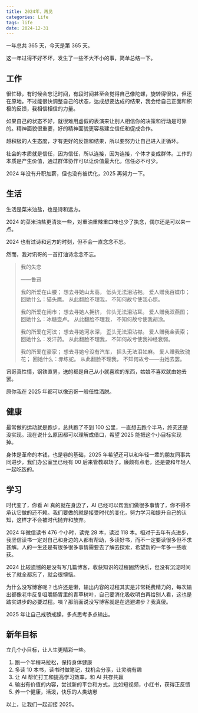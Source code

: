 ```yaml
---
title: 2024年，再见
categories: Life
tags: life
date: 2024-12-31
---
```


一年总共 365 天，今天是第 365 天。

这一年过得不好不坏，发生了一些不大不小的事，简单总结一下。

## 工作

很忙碌，有时候会忘记时间，有段时间甚至会觉得自己像陀螺，旋转得很快，但还在原地。不过能很快调整自己的状态，达成想要达成的结果，我会给自己正面和积极的反馈，我相信相信的力量。

如果自己的状态不好，就很难用虚假的表演来让别人相信你的决策和行动是可靠的。精神面貌很重要，好的精神面貌更容易建立信任和促成合作。

越积极的人生态度，才有更好的反馈和结果，所以要努力让自己进入正循环。

社会的本质就是信任，因为信任，所以连接，因为连接，个体才变成群体。工作的本质是产生价值，通过群体协作可以让价值最大化，信任必不可少。

2024 年没有升职加薪，但也没有被优化，2025 再努力一下。

## 生活

生活是菜米油盐，也是诗和远方。

2024 的菜米油盐更清淡一些，对重油重辣重口味也少了执念，偶尔还是可以来一点。

2024 也有过诗和远方的时刻，但不会一直念念不忘。

然而，我对讯哥的一首打油诗念念不忘。

> 我的失恋
> 
> ——鲁迅
> 
> 我的所爱在山腰；
> 想去寻她山太高，
> 低头无法泪沾袍。
> 爱人赠我百蝶巾；
> 回她什么：猫头鹰。
> 从此翻脸不理我，
> 不知何故兮使我心惊。
> 
> 我的所爱在闹市；
> 想去寻她人拥挤，
> 仰头无法泪沾耳。
> 爱人赠我双燕图；
> 回她什么：冰糖壶卢。
> 从此翻脸不理我，
> 不知何故兮使我胡涂。
> 
> 我的所爱在河滨；
> 想去寻她河水深，
> 歪头无法泪沾襟。
> 爱人赠我金表索；
> 回她什么：发汗药。
> 从此翻脸不理我，
> 不知何故兮使我神经衰弱。
> 
> 我的所爱在豪家；
> 想去寻她兮没有汽车，
> 摇头无法泪如麻。
> 爱人赠我玫瑰花；
> 回她什么：赤练蛇。
> 从此翻脸不理我，
> 不知何故兮——由她去罢。

讯哥真性情，钢铁直男，送的都是自己从小就喜欢的东西，姑娘不喜欢就由她去罢。

 原你我在 2025 年都可以像迅哥一般任性洒脱。

## 健康

最常做的运动就是跑步，总共跑了不到 100 公里，一直想去跑个半马，终究还是没实现。现在说什么原因都可以理解成借口，希望 2025 能把这个小目标实现掉。

身体是革命的本钱，也是卷的基础，2025 年希望还可以和年轻一辈的朋友同事共同进步，我们办公室里已经有 00 后来管教职场了。廉颇有点老，还是要和年轻人一起吃饭的。

## 学习

时代变了，你看 AI 真的就在身边了，AI 已经可以帮我们做很多事情了，你不得不承认它做的还不赖。我们要做的就是接受时代的变化，努力学习和提升自己的认知，这样才不会被时代抛弃和放弃。

2024 年微信读书 476 个小时，读完 28 本，读过 118 本。相对于去年有点进步，我坚信读书一定对自己和身边的人都有帮助，多读好书，而不一定要读很多但不求甚解。人的一生还是有很多很多事情需要去了解去探索，希望新的一年多一些收获。

2024 比较遗憾的是没有写几篇博客，收获知识的过程固然快乐，但没有沉淀时间长了就全都忘了，就会很懊恼。

为什么没写博客呢？也许还是懒，输出内容的过程其实是非常耗费精力的，每次输出都像老牛反复咀嚼肠胃里的青草树叶，自己要消化吸收明白再给别人看，这也是踏实进步的必要过程。咦？那前面说没写博客就是在逃避进步？我真傻。

2025 年让自己戒骄戒躁，多点思考多点输出。

## 新年目标

立几个小目标，让人生更精彩一些。

1. 跑一个半程马拉松，保持身体健康
2. 多读 10 本书，读书时做笔记，找机会分享，让灵魂有趣
3. 让 AI 帮忙打工和提高学习效率，和 AI 共存共赢
4. 输出有价值的内容，尝试新的平台和方式，比如短视频，小红书，获得正反馈
5. 养一个健康，活泼，快乐的人类幼崽


以上，让我们一起迎接 2025。
